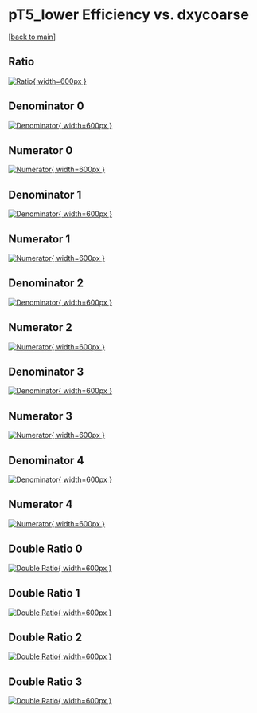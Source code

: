 # pT5_lower Efficiency vs. dxycoarse

[[back to main](./)]



## Ratio

[![Ratio](../mtv/var/pT5_lower_xtr_13_1_eff_dxycoarse.png){ width=600px }](../mtv/var/pT5_lower_xtr_13_1_eff_dxycoarse.pdf)

## Denominator 0

[![Denominator](../mtv/den/pT5_lower_xtr_13_1_eff_dxycoarse_den0.png){ width=600px }](../mtv/den/pT5_lower_xtr_13_1_eff_dxycoarse_den0.pdf)

## Numerator 0

[![Numerator](../mtv/num/pT5_lower_xtr_13_1_eff_dxycoarse_num0.png){ width=600px }](../mtv/num/pT5_lower_xtr_13_1_eff_dxycoarse_num0.pdf)

## Denominator 1

[![Denominator](../mtv/den/pT5_lower_xtr_13_1_eff_dxycoarse_den1.png){ width=600px }](../mtv/den/pT5_lower_xtr_13_1_eff_dxycoarse_den1.pdf)

## Numerator 1

[![Numerator](../mtv/num/pT5_lower_xtr_13_1_eff_dxycoarse_num1.png){ width=600px }](../mtv/num/pT5_lower_xtr_13_1_eff_dxycoarse_num1.pdf)

## Denominator 2

[![Denominator](../mtv/den/pT5_lower_xtr_13_1_eff_dxycoarse_den2.png){ width=600px }](../mtv/den/pT5_lower_xtr_13_1_eff_dxycoarse_den2.pdf)

## Numerator 2

[![Numerator](../mtv/num/pT5_lower_xtr_13_1_eff_dxycoarse_num2.png){ width=600px }](../mtv/num/pT5_lower_xtr_13_1_eff_dxycoarse_num2.pdf)

## Denominator 3

[![Denominator](../mtv/den/pT5_lower_xtr_13_1_eff_dxycoarse_den3.png){ width=600px }](../mtv/den/pT5_lower_xtr_13_1_eff_dxycoarse_den3.pdf)

## Numerator 3

[![Numerator](../mtv/num/pT5_lower_xtr_13_1_eff_dxycoarse_num3.png){ width=600px }](../mtv/num/pT5_lower_xtr_13_1_eff_dxycoarse_num3.pdf)

## Denominator 4

[![Denominator](../mtv/den/pT5_lower_xtr_13_1_eff_dxycoarse_den4.png){ width=600px }](../mtv/den/pT5_lower_xtr_13_1_eff_dxycoarse_den4.pdf)

## Numerator 4

[![Numerator](../mtv/num/pT5_lower_xtr_13_1_eff_dxycoarse_num4.png){ width=600px }](../mtv/num/pT5_lower_xtr_13_1_eff_dxycoarse_num4.pdf)

## Double Ratio 0

[![Double Ratio](../mtv/ratio/pT5_lower_xtr_13_1_eff_dxycoarse_ratio0.png){ width=600px }](../mtv/ratio/pT5_lower_xtr_13_1_eff_dxycoarse_ratio0.pdf)

## Double Ratio 1

[![Double Ratio](../mtv/ratio/pT5_lower_xtr_13_1_eff_dxycoarse_ratio1.png){ width=600px }](../mtv/ratio/pT5_lower_xtr_13_1_eff_dxycoarse_ratio1.pdf)

## Double Ratio 2

[![Double Ratio](../mtv/ratio/pT5_lower_xtr_13_1_eff_dxycoarse_ratio2.png){ width=600px }](../mtv/ratio/pT5_lower_xtr_13_1_eff_dxycoarse_ratio2.pdf)

## Double Ratio 3

[![Double Ratio](../mtv/ratio/pT5_lower_xtr_13_1_eff_dxycoarse_ratio3.png){ width=600px }](../mtv/ratio/pT5_lower_xtr_13_1_eff_dxycoarse_ratio3.pdf)

